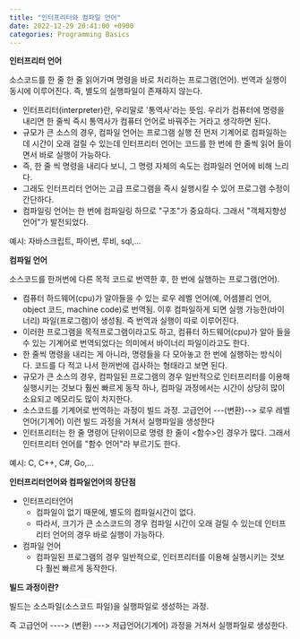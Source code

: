 ```yaml
---
title: "인터프리터와 컴파일 언어"
date: 2022-12-29 20:41:00 +0900
categories: Programming Basics
---
```


**인터프리터 언어**

소스코드를 한 줄 한 줄 읽어가며 명령을 바로 처리하는 프로그램(언어). 번역과 실행이 동시에 이루어진다. 즉, 별도의 실행파일이 존재하지 않는다.

- 인터프리터(interpreter)란, 우리말로 '통역사'라는 뜻임. 우리가 컴퓨터에 명령을 내리면 한 줄씩 즉시 통역사가 컴퓨터 언어로 바꿔주는 거라고 생각하면 된다.
- 규모가 큰 소스의 경우, 컴파일 언어는 프로그램 실행 전 먼저 기계어로 컴파일하는 데 시간이 오래 걸릴 수 있는데 인터프리터 언어는 코드를 한 번에 한 줄씩 읽어 들이면서 바로 실행이 가능하다.
- 즉, 한 줄 씩 명령을 내리다 보니, 그 명령 자체의 속도는 컴파일러 언어에 비해 느리다.
- 그래도 인터프리터 언어는 고급 프로그램을 즉시 실행시킬 수 있어 프로그램 수정이 간단하다.
- 컴파일링 언어는 한 번에 컴파일링 하므로 "구조"가 중요하다. 그래서 "객체지향성 언어"가 발전되었다.

예시: 자바스크립트, 파이썬, 루비, sql,...

**컴파일 언어**

소스코드를 한꺼번에 다른 목적 코드로 번역한 후, 한 번에 실행하는 프로그램(언어).

- 컴퓨터 하드웨어(cpu)가 알아들을 수 있는 로우 레벨 언어(예, 어셈블리 언어, object 코드, machine code)로 번역됨. 이후 컴파일하게 되면 실행 가능한(바이너리) 파일(프로그램)이 생성됨. 즉 번역과 실행이 따로 이루어진다.
- 이러한 프로그램을 목적프로그램이라고도 하고, 컴퓨터 하드웨어(cpu)가 알아 들을 수 있는 기계어로 번역되었다는 의미에서 바이너리 파일이라고도 한다.
- 한 줄씩 명령을 내리는 게 아니라, 명령들을 다 모아놓고 한 번에 실행하는 방식이다. 코드를 다 적고 나서 한꺼번에 검사하는 형태라고 보면 된다.
- 규모가 큰 소스의 경우, 컴파일된 프로그램의 경우 일반적으로 인터프리터를 이용해 실행시키는 것보다 훨씬 빠르게 동작 하나, 컴파일 과정에서는 시간이 상당히 많이 소요되고 메모리도 많이 차지한다.
- 소스코드를 기계어로 번역하는 과정이 빌드 과정. 고급언어 ---(변환)--> 로우 레벨 언어(기계어) 이런 빌드 과정을 거쳐서 실행파일을 생성한다
- 인터프리터는 한 줄 명령어 단위이므로 명령 한 줄이 <함수>인 경우가 많다. 그래서 인터프리터 언어를 "함수 언어"라 부르기도 한다.

예시: C, C++, C#, Go,...

**인터프리터언어와 컴파일언어의 장단점**

- 인터프리터언어
    - 컴파일이 없기 때문에, 별도의 컴파일시간이 없다.
    - 따라서, 크기가 큰 소스코드의 경우 컴파일 시간이 오래 걸릴 수 있는데 인터프리터 언어의 경우 바로 실행이 가능하다.
- 컴파일 언어
    - 컴파일된 프로그램의 경우 일반적으로, 인터프리터를 이용해 실행시키는 것보다 훨씬 빠르게 동작한다.

**빌드 과정이란?**

빌드는 소스파일(소스코드 파일)을 실행파일로 생성하는 과정.

즉 고급언어 ----> (변환) ---> 저급언어(기계어) 과정을 거쳐서 실행파일로 생성한다.

